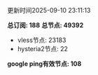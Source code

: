更新时间2025-09-10 23:11:13

**总订阅: 188**
**总节点: 49392**
- vless节点: 23183
- hysteria2节点: 22

**google ping有效节点: 108**
